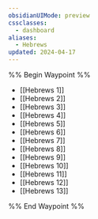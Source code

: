 ```yaml
---
obsidianUIMode: preview
cssclasses:
  - dashboard
aliases:
  - Hebrews
updated: 2024-04-17
---
```

%% Begin Waypoint %%
- [[Hebrews 1]]
- [[Hebrews 2]]
- [[Hebrews 3]]
- [[Hebrews 4]]
- [[Hebrews 5]]
- [[Hebrews 6]]
- [[Hebrews 7]]
- [[Hebrews 8]]
- [[Hebrews 9]]
- [[Hebrews 10]]
- [[Hebrews 11]]
- [[Hebrews 12]]
- [[Hebrews 13]]

%% End Waypoint %%